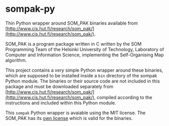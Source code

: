 # sompak-py

Thin Python wrapper around SOM_PAK binaries available from [http://www.cis.hut.fi/research/som_pak/](http://www.cis.hut.fi/research/som_pak/).

SOM_PAK is a program package written in C written by the SOM Programming Team of the Helsinki University of Technology, Laboratory of Computer and Information Science, implementing the Self-Organising Map algorithm.

This project contains a *very* simple Python wrapper around these binaries, which are supposed to be installed inside a `bin` directory of the sompak Python module. The binaries or their source code are not included in this package and must be downloaded separately from [http://www.cis.hut.fi/research/som_pak/](http://www.cis.hut.fi/research/som_pak/), compiled according to the instructions and included within this Python module.

This `sompak` Python wrapper is avaiable using the MIT license. The SOM_PAK has its [own license](http://www.cis.hut.fi/research/som_pak/README) which is valid for the binaries.

